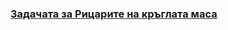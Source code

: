 ### [__Задачата за Рицарите на кръглата маса__](https://github.com/peshe/SDP20-21/tree/master/exercises/2%264/Data%20Structures/Queue/Practice%20Tasks)